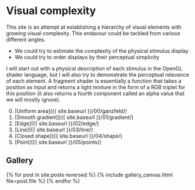 # Visual complexity

This site is an attempt at establishing a hierarchy of visual elements with growing visual complexity.
This endavour could be tackled from various different angles.
* We could try to estimate the complexity of the physical stimulus display
* We could try to order displays by their perceptual simplicity

I will start out with a physical description of each stimulus in the OpenGL shader language, but I will also try to demonstrate the perceptual relevance of each element.
A fragment shader is essentially a function that takes a position as input and returns a light mixture in the form of a RGB triplet for this position (it also returns a fourth component called an alpha value that we will mostly ignore).

0. [Uniform area]({{ site.baseurl }}/00/ganzfeld/)
1. [Smooth gradient]({{ site.baseurl }}/01/gradient/)
2. [Edge]({{ site.baseurl }}/02/edge/)
3. [Line]({{ site.baseurl }}/03/line/)
4. [Closed shape]({{ site.baseurl }}/04/shape/)
5. [Point]({{ site.baseurl }}/05/points/)

## Gallery
{% for post in site.posts reversed %}
{% include gallery_canvas.html file=post.file %}
{% endfor %}
